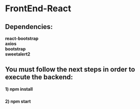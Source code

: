 # FrontEnd-React

## Dependencies:
**react-bootstrap**\
**axios**\
**bootstrap**\
**sweetalert2**

## You must follow the next steps in order to execute the backend:
**1) npm install**
###
**2) npm start**
